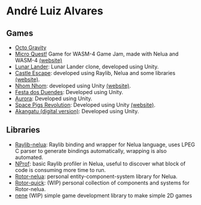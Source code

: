 # André Luiz Alvares
## Games
* [Octo Gravity](https://store.steampowered.com/app/865800/Octo_Gravity/) 
* [Micro Quest!](https://github.com/Andre-LA/micro-quest) Game for WASM-4 Game Jam, made with Nelua and WASM-4 [(website)](https://andre-la.itch.io/micro-quest)
* [Lunar Lander](https://github.com/nicolas-ft/LunarLander): Lunar Lander clone, developed using Unity.
* [Castle Escape](https://github.com/Andre-LA/baixada-game-jam-game): developed using Raylib, Nelua and some libraries [(website)](https://andre-la.github.io/baixada-game-jam-game/index.html).
* [Nhom Nhom](https://github.com/unimonte-games/nhom-nhom): developed using Unity [(website)](https://andre-la.itch.io/nhom-nhom).
* [Festa dos Duendes](https://github.com/unimonte-games/festa-dos-duendes): Developed using Unity.
* [Aurora](https://github.com/unimonte-games/game-jam-proj-grupo-5): Developed using Unity.
* [Space Pigs Revolution](https://github.com/unimonte-games/space-pigs-revolution): Developed using Unity [(website)](https://unimonte-games.github.io/space-pigs-revolution/index.html).
* [Akangatu (digital version)](https://github.com/unimonte-games/jogo-akangatu-digital): Developed using Unity.

## Libraries
* [Raylib-nelua](https://github.com/Andre-LA/raylib-nelua-mirror): Raylib binding and wrapper for Nelua language, uses LPEG C parser to generate bindings automatically, wrapping is also automated.
* [NProf](https://github.com/Andre-LA/nprof): basic Raylib profiler in Nelua, useful to discover what block of code is consuming more time to run.
* [Rotor-nelua](https://gitlab.com/Andre-LA/rotor-nelua): personal entity-component-system library for Nelua.
* [Rotor-quick](https://github.com/andre-la/rotor-quick): (WIP) personal collection of components and systems for Rotor-nelua.
* [nene](https://github.com/Andre-LA/nene) (WIP) simple game development library to make simple 2D games
